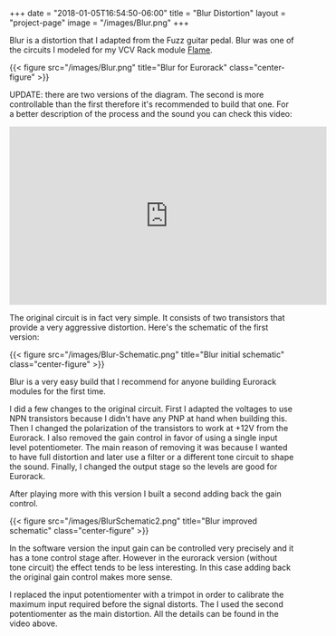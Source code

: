 +++
date = "2018-01-05T16:54:50-06:00"
title = "Blur Distortion"
layout = "project-page"
image = "/images/Blur.png"
+++

Blur is a distortion that I adapted from the Fuzz guitar pedal. Blur was one of the circuits I modeled for my VCV Rack module [Flame](https://modlfo.github.io/VultModules/flame/).

<!--more-->

{{< figure src="/images/Blur.png" title="Blur for Eurorack" class="center-figure" >}}

UPDATE: there are two versions of the diagram. The second is more controllable than the first therefore it's recommended to build that one. For a better description of the process and the sound you can check this video:

<iframe width="560" height="315" src="https://www.youtube.com/embed/KpQBoFbcppM" frameborder="0" allow="autoplay; encrypted-media" allowfullscreen></iframe>


The original circuit is in fact very simple. It consists of two transistors that provide a very aggressive distortion. Here's the schematic of the first version:

{{< figure src="/images/Blur-Schematic.png" title="Blur initial schematic" class="center-figure" >}}

Blur is a very easy build that I recommend for anyone building Eurorack modules for the first time.

I did a few changes to the original circuit. First I adapted the voltages to use NPN transistors  because I didn't have any PNP at hand when building this. Then I changed the polarization of the transistors to work at +12V from the Eurorack. I also removed the gain control in favor of using a single input level potentiometer. The main reason of removing it was because I wanted to have full distortion and later use a filter or a different tone circuit to shape the sound. Finally, I changed the output stage so the levels are good for Eurorack.

After playing more with this version I built a second adding back the gain control.

{{< figure src="/images/BlurSchematic2.png" title="Blur improved schematic" class="center-figure" >}}

In the software version the input gain can be controlled very precisely and it has a tone control stage after. However in the eurorack version (without tone circuit) the effect tends to be less interesting. In this case adding back the original gain control makes more sense.

I replaced the input potentiomenter with a trimpot in order to calibrate the maximum input required before the signal distorts. The I used the second potentiomenter as the main distortion. All the details can be found in the video above.


